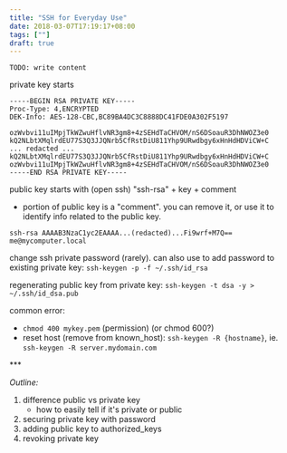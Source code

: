 ```yaml
---
title: "SSH for Everyday Use"
date: 2018-03-07T17:19:17+08:00
tags: [""]
draft: true
---
```


`TODO: write content` 


private key starts 
```
-----BEGIN RSA PRIVATE KEY-----
Proc-Type: 4,ENCRYPTED
DEK-Info: AES-128-CBC,BC89BA4DC3C8888DC41FDE0A302F5197

ozWvbvi11uIMpjTkWZwuHflvNR3gm8+4zSEHdTaCHVOM/nS6DSoauR3DhNWOZ3e0
kQ2NLbtXMqlrdEU77S3Q3JJQNrb5CfRstDiU811Yhp9URwdbgy6xHnHdHDViCW+C
... redacted ...
kQ2NLbtXMqlrdEU77S3Q3JJQNrb5CfRstDiU811Yhp9URwdbgy6xHnHdHDViCW+C
ozWvbvi11uIMpjTkWZwuHflvNR3gm8+4zSEHdTaCHVOM/nS6DSoauR3DhNWOZ3e0
-----END RSA PRIVATE KEY-----
```

public key starts with (open ssh) "ssh-rsa" + key + comment
- portion of public key is a "comment". you can remove it, or use it to identify info related to the public key.
```
ssh-rsa AAAAB3NzaC1yc2EAAAA...(redacted)...Fi9wrf+M7Q== me@mycomputer.local
```

change ssh private password (rarely). can also use to add password to existing private key:
`ssh-keygen -p -f ~/.ssh/id_rsa`

regenerating public key from private key: `ssh-keygen -t dsa -y > ~/.ssh/id_dsa.pub`

common error: 
- `chmod 400 mykey.pem` (permission) (or chmod 600?)
- reset host (remove from known_host): `ssh-keygen -R {hostname}`, ie. `ssh-keygen -R server.mydomain.com`


<p class="text-center">***</p>

*Outline:*

1. difference public vs private key
    - how to easily tell if it's private or public
2. securing private key with password
3. adding public key to authorized_keys
4. revoking private key